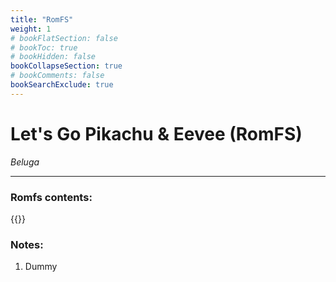 ```yaml
---
title: "RomFS"
weight: 1
# bookFlatSection: false
# bookToc: true
# bookHidden: false
bookCollapseSection: true
# bookComments: false
bookSearchExclude: true
---
```

# Let's Go Pikachu & Eevee (RomFS)

*Beluga*

------------------------------

### Romfs contents:

{{<csv-to-markdown file="data/beluga/romfs.csv">}}

### Notes:
1. Dummy